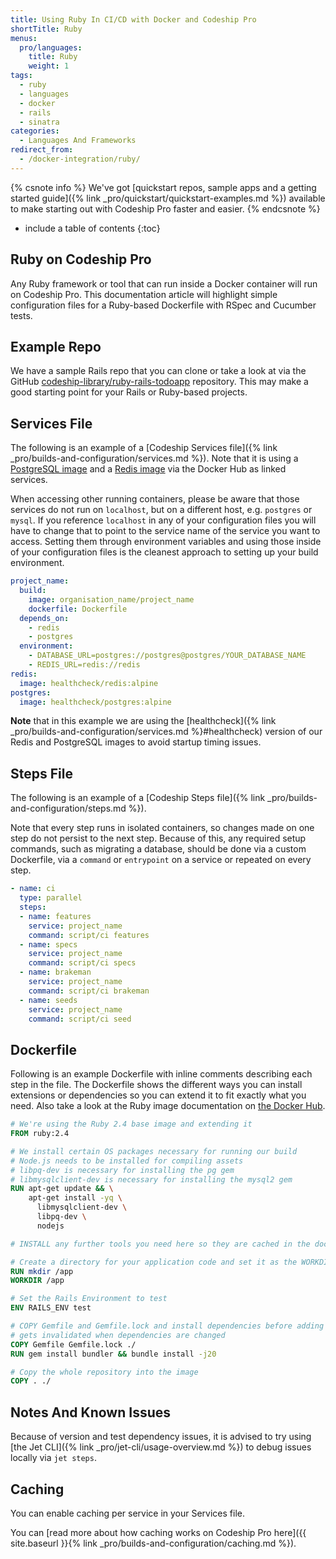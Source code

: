 ```yaml
---
title: Using Ruby In CI/CD with Docker and Codeship Pro
shortTitle: Ruby
menus:
  pro/languages:
    title: Ruby
    weight: 1
tags:
  - ruby
  - languages
  - docker
  - rails
  - sinatra
categories:
  - Languages And Frameworks
redirect_from:
  - /docker-integration/ruby/
---
```


{% csnote info %}
We've got [quickstart repos, sample apps and a getting started guide]({% link _pro/quickstart/quickstart-examples.md %}) available to make starting out with Codeship Pro faster and easier.
{% endcsnote %}

* include a table of contents
{:toc}

## Ruby on Codeship Pro

Any Ruby framework or tool that can run inside a Docker container will run on Codeship Pro. This documentation article will highlight simple configuration files for a Ruby-based Dockerfile with RSpec and Cucumber tests.

## Example Repo

We have a sample Rails repo that you can clone or take a look at via the GitHub [codeship-library/ruby-rails-todoapp](https://github.com/codeship-library/ruby-rails-todoapp) repository. This may make a good starting point for your Rails or Ruby-based projects.

## Services File

The following is an example of a [Codeship Services file]({% link _pro/builds-and-configuration/services.md %}). Note that it is using a [PostgreSQL image](https://hub.docker.com/_/postgres/) and a [Redis image](https://hub.docker.com/_/redis/) via the Docker Hub as linked services.

When accessing other running containers, please be aware that those services do not run on `localhost`, but on a different host, e.g. `postgres` or `mysql`. If you reference `localhost` in any of your configuration files you will have to change that to point to the service name of the service you want to access. Setting them through environment variables and using those inside of your configuration files is the cleanest approach to setting up your build environment.

```yaml
project_name:
  build:
    image: organisation_name/project_name
    dockerfile: Dockerfile
  depends_on:
    - redis
    - postgres
  environment:
    - DATABASE_URL=postgres://postgres@postgres/YOUR_DATABASE_NAME
    - REDIS_URL=redis://redis
redis:
  image: healthcheck/redis:alpine
postgres:
  image: healthcheck/postgres:alpine
```

**Note** that in this example we are using the [healthcheck]({% link _pro/builds-and-configuration/services.md %}#healthcheck) version of our Redis and PostgreSQL images to avoid startup timing issues.

## Steps File

The following is an example of a [Codeship Steps file]({% link _pro/builds-and-configuration/steps.md %}).

Note that every step runs in isolated containers, so changes made on one step do not persist to the next step.  Because of this, any required setup commands, such as migrating a database, should be done via a custom Dockerfile, via a `command` or `entrypoint` on a service or repeated on every step.

```yaml
- name: ci
  type: parallel
  steps:
  - name: features
    service: project_name
    command: script/ci features
  - name: specs
    service: project_name
    command: script/ci specs
  - name: brakeman
    service: project_name
    command: script/ci brakeman
  - name: seeds
    service: project_name
    command: script/ci seed
```

## Dockerfile

Following is an example Dockerfile with inline comments describing each step in the file. The Dockerfile shows the different ways you can install extensions or dependencies so you can extend it to fit exactly what you need. Also take a look at the Ruby image documentation on [the Docker Hub](https://hub.docker.com/_/ruby/).

```dockerfile
# We're using the Ruby 2.4 base image and extending it
FROM ruby:2.4

# We install certain OS packages necessary for running our build
# Node.js needs to be installed for compiling assets
# libpq-dev is necessary for installing the pg gem
# libmysqlclient-dev is necessary for installing the mysql2 gem
RUN apt-get update && \
    apt-get install -yq \
      libmysqlclient-dev \
      libpq-dev \
      nodejs

# INSTALL any further tools you need here so they are cached in the docker build

# Create a directory for your application code and set it as the WORKDIR. All following commands will be run in this directory.
RUN mkdir /app
WORKDIR /app

# Set the Rails Environment to test
ENV RAILS_ENV test

# COPY Gemfile and Gemfile.lock and install dependencies before adding the full code so the cache only
# gets invalidated when dependencies are changed
COPY Gemfile Gemfile.lock ./
RUN gem install bundler && bundle install -j20

# Copy the whole repository into the image
COPY . ./
```

## Notes And Known Issues

Because of version and test dependency issues, it is advised to try using [the Jet CLI]({% link _pro/jet-cli/usage-overview.md %}) to debug issues locally via `jet steps`.

## Caching

You can enable caching per service in your Services file.

You can [read more about how caching works on Codeship Pro here]({{ site.baseurl }}{% link _pro/builds-and-configuration/caching.md %}).

